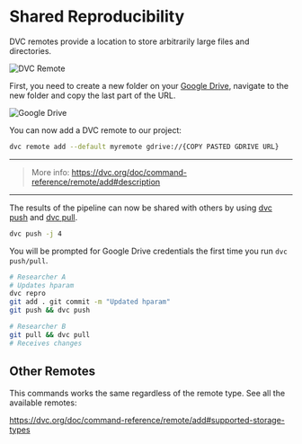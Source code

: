 # Shared Reproducibility

DVC remotes provide a location to store arbitrarily large files and directories.

![DVC Remote](./imgs/dvc-remote.png)

First, you need to create a new folder on your [Google Drive](https://drive.google.com), navigate to the new folder and copy the last part of the URL.

![Google Drive](./imgs/gdrive.png)

You can now add a DVC remote to our project:

```bash
dvc remote add --default myremote gdrive://{COPY PASTED GDRIVE URL}
```

---

> More info: https://dvc.org/doc/command-reference/remote/add#description

---

The results of the pipeline can now be shared with others by using [dvc push](https://dvc.org/doc/command-reference/push) and [dvc pull](https://dvc.org/doc/command-reference/pull).

```bash
dvc push -j 4
```

You will be prompted for Google Drive credentials the first time you run `dvc push/pull`.


```bash
# Researcher A
# Updates hparam
dvc repro
git add . git commit -m "Updated hparam"
git push && dvc push
```

```bash
# Researcher B
git pull && dvc pull
# Receives changes
```

## Other Remotes

This commands works the same regardless of the remote type. See all the available remotes:

https://dvc.org/doc/command-reference/remote/add#supported-storage-types
